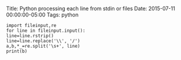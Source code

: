 Title: Python processing each line from stdin or files
Date: 2015-07-11 00:00:00-05:00
Tags: python



```
import fileinput,re
for line in fileinput.input():
line=line.rstrip()
line=line.replace('\\', '/')
a,b,*_=re.split('\s+', line)
print(b)
```

